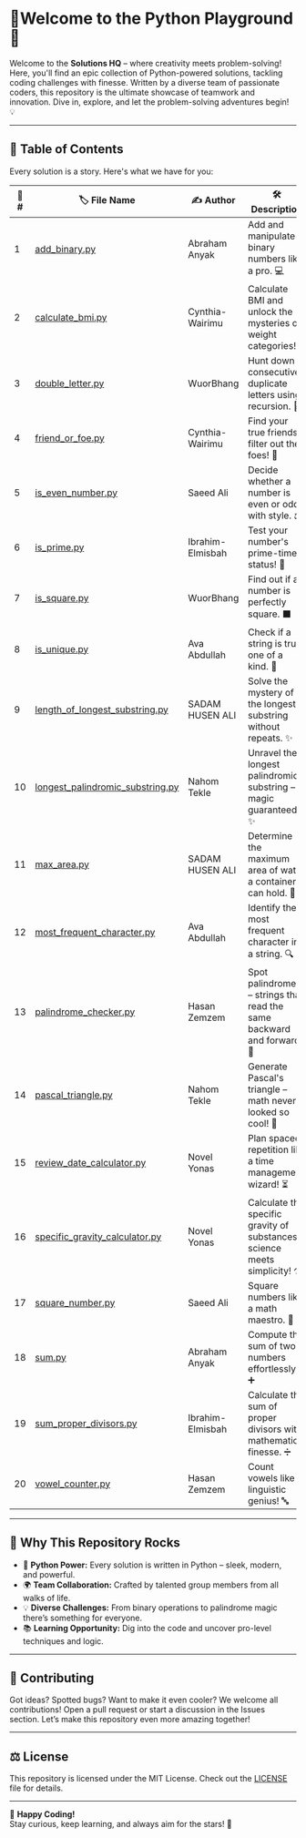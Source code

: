 # 🌟**Welcome to the Python Playground** 🚀

Welcome to the **Solutions HQ** – where creativity meets problem-solving!
Here, you'll find an epic collection of Python-powered solutions, tackling
coding challenges with finesse. Written by a diverse team of passionate coders,
this repository is the ultimate showcase of teamwork and innovation. Dive in,
explore, and let the problem-solving adventures begin! 💡  

---

## 📝 **Table of Contents**  

Every solution is a story. Here's what we have for you:  

| 🔢 **#** | 🏷️ **File Name**                  | ✍️ **Author**   | 🛠️  **Description**|
|----------|-----------------------------------|--------------------------|----------------------------------------------------------------------------------------------------------------------------------------------------------|
| 1        | [add_binary.py](./add_binary.py)                  | Abraham Anyak           | Add and manipulate binary numbers like a pro. 💻                                                                                                       |
| 2        | [calculate_bmi.py](./calculate_bmi.py)            | Cynthia-Wairimu         | Calculate BMI and unlock the mysteries of weight categories! 💪                                                                                        |
| 3        | [double_letter.py](./double_letter.py)            | WuorBhang               | Hunt down consecutive duplicate letters using recursion. 🔄                                                                                          |
| 4        | [friend_or_foe.py](./friend_or_foe.py)            | Cynthia-Wairimu         | Find your true friends – filter out the foes! 🤝                                                                                                     |
| 5        | [is_even_number.py](./is_even_number.py)          | Saeed Ali               | Decide whether a number is even or odd with style. ⚖️                                                                                                 |
| 6        | [is_prime.py](./is_prime.py)                      | Ibrahim-Elmisbah        | Test your number's prime-time status! 🌟                                                                                                             |
| 7        | [is_square.py](./is_square.py)                    | WuorBhang               | Find out if a number is perfectly square. ⬛                                                                                                          |
| 8        | [is_unique.py](./is_unique.py)                    | Ava Abdullah            | Check if a string is truly one of a kind. 🌟                                                                                                         |
| 9        | [length_of_longest_substring.py](./length_of_longest_substring.py) | SADAM HUSEN ALI         | Solve the mystery of the longest substring without repeats. ✨                                                                                      |
| 10       | [longest_palindromic_substring.py](./longest_palindromic_substring.py) | Nahom Tekle             | Unravel the longest palindromic substring – magic guaranteed! ✨                                                                                      |
| 11       | [max_area.py](./max_area.py)                      | SADAM HUSEN ALI         | Determine the maximum area of water a container can hold. 🌊                                                                                         |
| 12       | [most_frequent_character.py](./most_frequent_character.py) | Ava Abdullah            | Identify the most frequent character in a string. 🔍                                                                                                 |
| 13       | [palindrome_checker.py](./palindrome_checker.py)  | Hasan Zemzem            | Spot palindromes – strings that read the same backward and forward. 🔄                                                                               |
| 14       | [pascal_triangle.py](./pascal_triangle.py)        | Nahom Tekle             | Generate Pascal's triangle – math never looked so cool! 🔺                                                                                           |
| 15       | [review_date_calculator.py](./review_date_calculator.py) | Novel Yonas             | Plan spaced repetition like a time management wizard! ⏳                                                                                            |
| 16       | [specific_gravity_calculator.py](./specific_gravity_calculator.py) | Novel Yonas             | Calculate the specific gravity of substances – science meets simplicity! ⚗️                                                                           |
| 17       | [square_number.py](./square_number.py)            | Saeed Ali               | Square numbers like a math maestro. 🔢                                                                                                              |
| 18       | [sum.py](./sum.py)                                | Abraham Anyak           | Compute the sum of two numbers effortlessly. ➕                                                                                                      |
| 19       | [sum_proper_divisors.py](./sum_proper_divisors.py) | Ibrahim-Elmisbah        | Calculate the sum of proper divisors with mathematical finesse. ➗                                                                                    |
| 20       | [vowel_counter.py](./vowel_counter.py)            | Hasan Zemzem            | Count vowels like a linguistic genius! 🔤                                                                                                           |

---

## 🌟 **Why This Repository Rocks**  

- 🐍 **Python Power:** Every solution is written in Python – sleek, modern,
and powerful.  
- 🌍 **Team Collaboration:** Crafted by talented group members from all
walks of life.  
- 💡 **Diverse Challenges:** From binary operations to palindrome magic
there’s something for everyone.  
- 📚 **Learning Opportunity:** Dig into the code and uncover
pro-level techniques and logic.

---

## 🤝 **Contributing**  

Got ideas? Spotted bugs? Want to make it even cooler?
We welcome all contributions! Open a pull request or start a discussion
in the Issues section. Let’s make this repository even more amazing together!  

---

## ⚖️ **License**  

This repository is licensed under the MIT License.
Check out the [LICENSE](./LICENSE) file for details.  

---

🎉 **Happy Coding!**  
Stay curious, keep learning, and always aim for the stars! 🌌  
